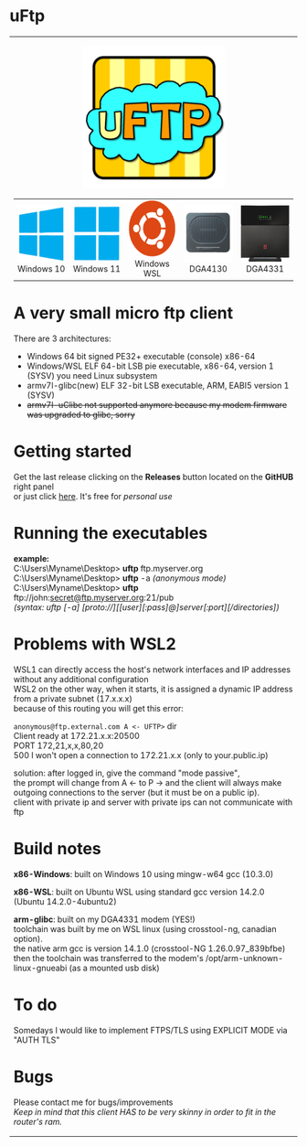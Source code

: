 # uFtp
<TABLE><TR><TD>
<p align="center"><img src="img/uftp.png" alt="uftp-icon" width="250" height="250"></p>

<TABLE BORDER=0>
<TR>
<TD ALIGN=CENTER> <img src="img/win10.png"   alt="w10-icon"     width="100" height="100"><BR>Windows 10<BR></TD>
<TD ALIGN=CENTER> <img src="img/win11.png"   alt="w11-icon"     width="100" height="100"><BR>Windows 11<BR></TD>
<TD ALIGN=CENTER> <img src="img/wsl.png"     alt="wsl-icon"     width="100" height="100"><BR>Windows WSL<BR></TD>
<TD ALIGN=CENTER> <img src="img/DGA4130.png" alt="dga4130-icon" width="100" height="100"><BR>DGA4130<BR></TD>
<TD ALIGN=CENTER> <img src="img/DGA4331.png" alt="dga4331-icon" width="100" height="100"><BR>DGA4331<BR></TD>
</TR>
</TABLE>

# A very small micro ftp client
There are 3 architectures:<BR>
- Windows 64 bit signed PE32+ executable (console) x86-64<BR>
- Windows/WSL ELF 64-bit LSB pie executable, x86-64, version 1 (SYSV) you need Linux subsystem<BR>
- armv7l-glibc(new) ELF 32-bit LSB executable, ARM, EABI5 version 1 (SYSV)<BR>
- ~~armv7l-uClibc not supported anymore because my modem firmware was upgraded to glibc, sorry~~<BR>

# Getting started
Get the last release clicking on the **Releases** button located on the **GitHUB** right panel<BR>
or just click [here](https://github.com/uomoukko/uFtp/releases/). It's free for *personal use*<BR>

# Running the executables
**example:**<BR>
C:\Users\Myname\Desktop> **uftp** ftp.myserver.org<BR>
C:\Users\Myname\Desktop> **uftp** -a *(anonymous mode)*<BR>
C:\Users\Myname\Desktop> **uftp** ftp://john:secret@ftp.myserver.org:21/pub<BR>
*(syntax: uftp [-a] [proto://][[user][:pass]@]server[:port][/directories])*<BR>

# Problems with WSL2
WSL1 can directly access the host's network interfaces and IP addresses without any additional configuration<BR>
WSL2 on the other way, when it starts, it is assigned a dynamic IP address from a private subnet (17.x.x.x)<BR>
because of this routing you will get this error:<BR>

`anonymous@ftp.external.com A <- UFTP>` dir<BR>
Client ready at 172.21.x.x:20500<BR>
PORT 172,21,x,x,80,20<BR>
500 I won't open a connection to 172.21.x.x (only to your.public.ip)<BR>

solution: after logged in, give the command "mode passive",<BR>
the prompt will change from A <- to P -> and the client will always make<BR>
outgoing connections to the server (but it must be on a public ip).<BR>
client with private ip and server with private ips can not communicate with ftp<BR>

# Build notes
**x86-Windows**: built on Windows 10 using mingw-w64 gcc (10.3.0)<BR>

**x86-WSL**: built on Ubuntu WSL using standard gcc version 14.2.0 (Ubuntu 14.2.0-4ubuntu2)<BR>

**arm-glibc**: built on my DGA4331 modem (YES!)<BR>
toolchain was built by me on WSL linux (using crosstool-ng, canadian option).<BR>
the native arm gcc is version 14.1.0 (crosstool-NG 1.26.0.97_839bfbe)<BR>
then the toolchain was transferred to the modem's /opt/arm-unknown-linux-gnueabi (as a mounted usb disk)<BR>

# To do
Somedays I would like to implement FTPS/TLS using EXPLICIT MODE via "AUTH TLS"

# Bugs
Please contact me for bugs/improvements<BR>
*Keep in mind that this client HAS to be very skinny in order to fit in the router's ram.<BR>*
</TD></TR></TD></TABLE>
